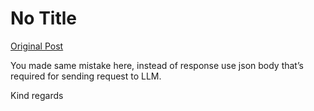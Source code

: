 # No Title

[Original Post](https://discourse.onlinedegree.iitm.ac.in/t/163247/22)

<p>You made same mistake here, instead of response use json body that’s required for sending request to LLM.</p>
<p>Kind regards</p>